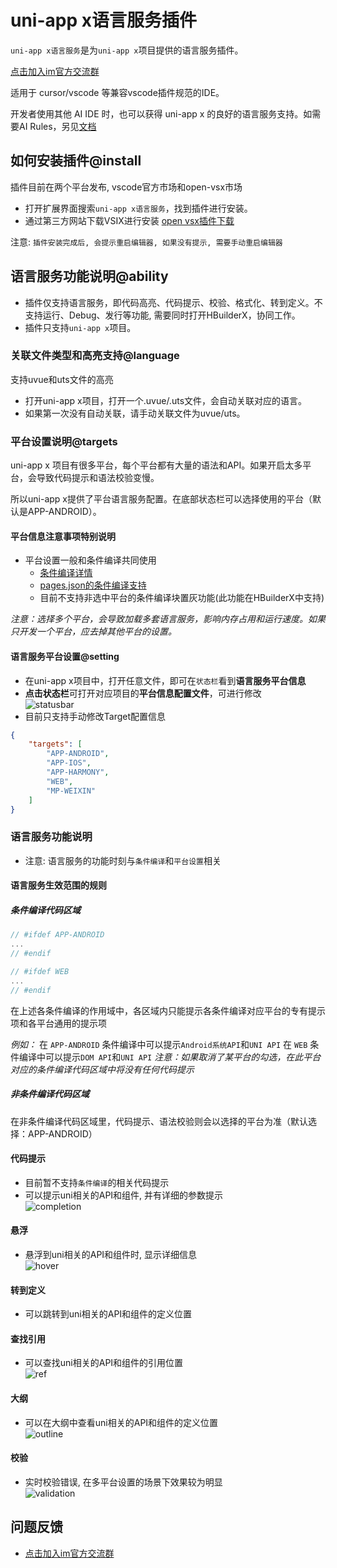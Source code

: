 # uni-app x语言服务插件

`uni-app x语言服务`是为`uni-app x`项目提供的语言服务插件。

[点击加入im官方交流群](https://im.dcloud.net.cn/#/?joinGroup=682c303383abe400024d38ba)

适用于 cursor/vscode 等兼容vscode插件规范的IDE。

开发者使用其他 AI IDE 时，也可以获得 uni-app x 的良好的语言服务支持。如需要AI Rules，另见[文档](./rules_mcp.md)

## 如何安装插件@install
插件目前在两个平台发布, vscode官方市场和open-vsx市场
* 打开扩展界面搜索`uni-app x语言服务`，找到插件进行安装。
* 通过第三方网站下载VSIX进行安装 [open vsx插件下载](https://open-vsx.org/extension/dcloud-ide/hbuilderx-language-services)

注意: `插件安装完成后, 会提示重启编辑器, 如果没有提示, 需要手动重启编辑器`

## 语言服务功能说明@ability
* 插件仅支持语言服务，即代码高亮、代码提示、校验、格式化、转到定义。不支持运行、Debug、发行等功能, 需要同时打开HBuilderX，协同工作。
* 插件只支持`uni-app x`项目。

### 关联文件类型和高亮支持@language
支持uvue和uts文件的高亮
* 打开uni-app x项目，打开一个.uvue/.uts文件，会自动关联对应的语言。
* 如果第一次没有自动关联，请手动关联文件为uvue/uts。

### 平台设置说明@targets
uni-app x 项目有很多平台，每个平台都有大量的语法和API。如果开启太多平台，会导致代码提示和语法校验变慢。

所以uni-app x提供了平台语言服务配置。在底部状态栏可以选择使用的平台（默认是APP-ANDROID）。

#### 平台信息注意事项特别说明
* 平台设置一般和条件编译共同使用
  * [条件编译详情](https://uniapp.dcloud.net.cn/tutorial/platform.html#preprocessor)
  * [pages.json的条件编译支持](https://uniapp.dcloud.net.cn/tutorial/platform.html#pages-json-%E7%9A%84%E6%9D%A1%E4%BB%B6%E7%BC%96%E8%AF%91)
  * 目前不支持非选中平台的条件编译块置灰功能(此功能在HBuilderX中支持)

*注意：选择多个平台，会导致加载多套语言服务，影响内存占用和运行速度。如果只开发一个平台，应去掉其他平台的设置。*

#### 语言服务平台设置@setting
* 在uni-app x项目中，打开任意文件，即可在`状态栏`看到**语言服务平台信息**
* **点击状态栏**可打开对应项目的**平台信息配置文件**，可进行修改
<br/> ![statusbar](https://web-ext-storage.dcloud.net.cn/doc/tutorial/lsp-plugin/statusbar.png)
* 目前只支持手动修改Target配置信息
```json
{
    "targets": [
        "APP-ANDROID",
        "APP-IOS",
        "APP-HARMONY",
        "WEB",
        "MP-WEIXIN"
    ]
}
```


### 语言服务功能说明
* 注意: 语言服务的功能时刻与`条件编译`和`平台设置`相关
#### 语言服务生效范围的规则
##### 条件编译代码区域
```js
// #ifdef APP-ANDROID
...
// #endif
```

```js
// #ifdef WEB
...
// #endif
```

在上述各条件编译的作用域中，各区域内只能提示各条件编译对应平台的专有提示项和各平台通用的提示项

*例如：*
在 `APP-ANDROID` 条件编译中可以提示`Android系统API`和`UNI API`
在 `WEB` 条件编译中可以提示`DOM API`和`UNI API`
*注意：如果取消了某平台的勾选，在此平台对应的条件编译代码区域中将没有任何代码提示*

##### 非条件编译代码区域
在非条件编译代码区域里，代码提示、语法校验则会以选择的平台为准（默认选择：APP-ANDROID）

#### 代码提示
* 目前暂不支持`条件编译`的相关代码提示
* 可以提示uni相关的API和组件, 并有详细的参数提示
<br/> ![completion](https://web-ext-storage.dcloud.net.cn/doc/tutorial/lsp-plugin/completion.png)


#### 悬浮
* 悬浮到uni相关的API和组件时, 显示详细信息
<br/> ![hover](https://web-ext-storage.dcloud.net.cn/doc/tutorial/lsp-plugin/hover.png)


#### 转到定义
* 可以跳转到uni相关的API和组件的定义位置

#### 查找引用
* 可以查找uni相关的API和组件的引用位置
<br/> ![ref](https://web-ext-storage.dcloud.net.cn/doc/tutorial/lsp-plugin/ref.png)

#### 大纲
* 可以在大纲中查看uni相关的API和组件的定义位置
<br/> ![outline](https://web-ext-storage.dcloud.net.cn/doc/tutorial/lsp-plugin/outline.png)

#### 校验
* 实时校验错误, 在多平台设置的场景下效果较为明显
<br/> ![validation](https://web-ext-storage.dcloud.net.cn/doc/tutorial/lsp-plugin/validation.png)

## 问题反馈
* [点击加入im官方交流群](https://im.dcloud.net.cn/#/?joinGroup=682c303383abe400024d38ba)
